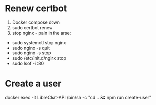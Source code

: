 # Renew certbot 

1. Docker compose down 
2. sudo certbot renew
3. stop nginx - pain in the arse:
- sudo systemctl stop nginx
- sudo nginx -s quit
- sudo nginx -s stop
- sudo /etc/init.d/nginx stop
- sudo lsof -i :80


# Create a user 
docker exec -it LibreChat-API /bin/sh -c "cd .. && npm run create-user"
